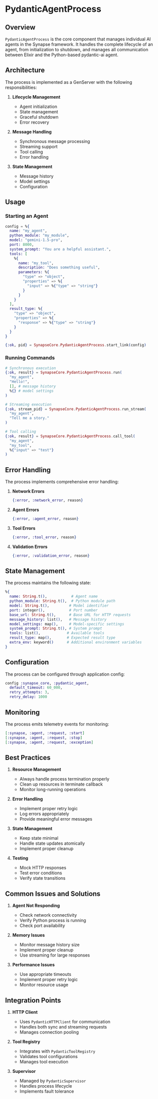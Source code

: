 # PydanticAgentProcess

## Overview

`PydanticAgentProcess` is the core component that manages individual AI agents in the Synapse framework. It handles the complete lifecycle of an agent, from initialization to shutdown, and manages all communication between Elixir and the Python-based pydantic-ai agent.

## Architecture

The process is implemented as a GenServer with the following responsibilities:

1. **Lifecycle Management**
   - Agent initialization
   - State management
   - Graceful shutdown
   - Error recovery

2. **Message Handling**
   - Synchronous message processing
   - Streaming support
   - Tool calling
   - Error handling

3. **State Management**
   - Message history
   - Model settings
   - Configuration

## Usage

### Starting an Agent

```elixir
config = %{
  name: "my_agent",
  python_module: "my_module",
  model: "gemini-1.5-pro",
  port: 8000,
  system_prompt: "You are a helpful assistant.",
  tools: [
    %{
      name: "my_tool",
      description: "Does something useful",
      parameters: %{
        "type" => "object",
        "properties" => %{
          "input" => %{"type" => "string"}
        }
      }
    }
  ],
  result_type: %{
    "type" => "object",
    "properties" => %{
      "response" => %{"type" => "string"}
    }
  }
}

{:ok, pid} = SynapseCore.PydanticAgentProcess.start_link(config)
```

### Running Commands

```elixir
# Synchronous execution
{:ok, result} = SynapseCore.PydanticAgentProcess.run(
  "my_agent",
  "Hello!",
  [], # message history
  %{} # model settings
)

# Streaming execution
{:ok, stream_pid} = SynapseCore.PydanticAgentProcess.run_stream(
  "my_agent",
  "Tell me a story."
)

# Tool calling
{:ok, result} = SynapseCore.PydanticAgentProcess.call_tool(
  "my_agent",
  "my_tool",
  %{"input" => "test"}
)
```

## Error Handling

The process implements comprehensive error handling:

1. **Network Errors**
   ```elixir
   {:error, :network_error, reason}
   ```

2. **Agent Errors**
   ```elixir
   {:error, :agent_error, reason}
   ```

3. **Tool Errors**
   ```elixir
   {:error, :tool_error, reason}
   ```

4. **Validation Errors**
   ```elixir
   {:error, :validation_error, reason}
   ```

## State Management

The process maintains the following state:

```elixir
%{
  name: String.t(),           # Agent name
  python_module: String.t(),  # Python module path
  model: String.t(),         # Model identifier
  port: integer(),           # Port number
  base_url: String.t(),      # Base URL for HTTP requests
  message_history: list(),   # Message history
  model_settings: map(),     # Model-specific settings
  system_prompt: String.t(), # System prompt
  tools: list(),            # Available tools
  result_type: map(),       # Expected result type
  extra_env: keyword()      # Additional environment variables
}
```

## Configuration

The process can be configured through application config:

```elixir
config :synapse_core, :pydantic_agent,
  default_timeout: 60_000,
  retry_attempts: 3,
  retry_delay: 1000
```

## Monitoring

The process emits telemetry events for monitoring:

```elixir
[:synapse, :agent, :request, :start]
[:synapse, :agent, :request, :stop]
[:synapse, :agent, :request, :exception]
```

## Best Practices

1. **Resource Management**
   - Always handle process termination properly
   - Clean up resources in terminate callback
   - Monitor long-running operations

2. **Error Handling**
   - Implement proper retry logic
   - Log errors appropriately
   - Provide meaningful error messages

3. **State Management**
   - Keep state minimal
   - Handle state updates atomically
   - Implement proper cleanup

4. **Testing**
   - Mock HTTP responses
   - Test error conditions
   - Verify state transitions

## Common Issues and Solutions

1. **Agent Not Responding**
   - Check network connectivity
   - Verify Python process is running
   - Check port availability

2. **Memory Issues**
   - Monitor message history size
   - Implement proper cleanup
   - Use streaming for large responses

3. **Performance Issues**
   - Use appropriate timeouts
   - Implement proper retry logic
   - Monitor resource usage

## Integration Points

1. **HTTP Client**
   - Uses `PydanticHTTPClient` for communication
   - Handles both sync and streaming requests
   - Manages connection pooling

2. **Tool Registry**
   - Integrates with `PydanticToolRegistry`
   - Validates tool configurations
   - Manages tool execution

3. **Supervisor**
   - Managed by `PydanticSupervisor`
   - Handles process lifecycle
   - Implements fault tolerance
